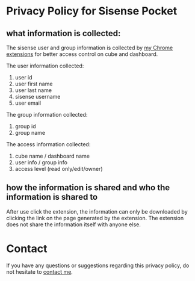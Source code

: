 # Privacy Policy for Sisense Pocket

## what information is collected:
The sisense user and group information is collected by [my Chrome extensions](https://chromewebstore.google.com/detail/sisense-pocket/ddmagnighcaljofcocokildegmboleca)
for better access control on cube and dashboard.

The user information collected:

1. user id
2. user first name
3. user last name
4. sisense username
5. user email

The group information collected:

1. group id
2. group name

The access information collected:

1. cube name / dashboard name
2. user info / group info
3. access level (read only/edit/owner)

## how the information is shared and who the information is shared to

After use click the extension, the information can only be downloaded by clicking the link on the page generated by the extension. 
The extension does not share the information itself with anyone else.


# Contact

If you have any questions or suggestions regarding this privacy policy, do not hesitate to [contact me](1158400735@qq.com).
